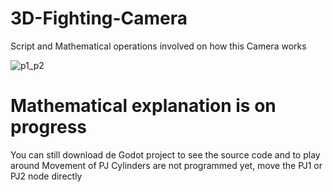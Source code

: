 # 3D-Fighting-Camera
Script and Mathematical operations involved on how this Camera works

![p1_p2](https://github.com/user-attachments/assets/74f5d77c-dfb1-42a2-9e0b-5a3ed8d6f849)


# Mathematical explanation is on progress
You can still download de Godot project to see the source code and to play around
Movement of PJ Cylinders are not programmed yet, move the PJ1 or PJ2 node directly
